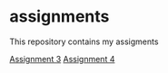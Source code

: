 # assignments
This repository contains my assigments

[Assignment 3](https://github.com/SjoerdGeraads/assignments/blob/master/assignment%203.ipynb)
[Assignment 4](https://github.com/SjoerdGeraads/assignments/blob/master/assignment4.ipynb)

